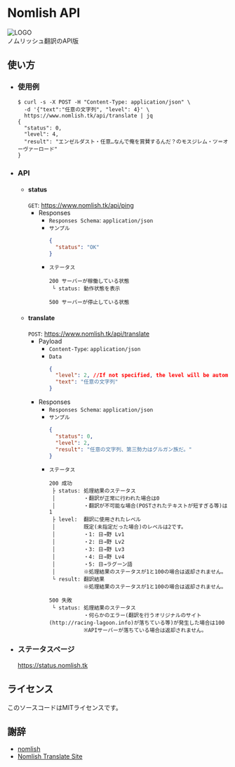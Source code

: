 # Nomlish API
![LOGO](https://i.imgur.com/AEPFCkb.png)  
ノムリッシュ翻訳のAPI版

## 使い方
- ### 使用例
  ```console
  $ curl -s -X POST -H "Content-Type: application/json" \
    -d '{"text":"任意の文字列", "level": 4}' \
    https://www.nomlish.tk/api/translate | jq
  {
    "status": 0,
    "level": 4,
    "result": "エンゼルダスト・任意…なんで俺を賞賛するんだ？のモスジレム・ツ＝オーヴァーロード"
  }
  ```
- ### API
  - #### status
    `GET`: https://www.nomlish.tk/api/ping
    - Responses  
      - `Responses Schema`: `application/json`
      - `サンプル`  
        ```json
        {
          "status": "OK"
        }
        ```
      - `ステータス`  
        ```console
        200 サーバーが稼働している状態
         └ status: 動作状態を表示
        ```
        ```console
        500 サーバーが停止している状態
        ```
  - #### translate
    `POST`: https://www.nomlish.tk/api/translate
    - Payload  
      - `Content-Type`: `application/json`
      - `Data`  
        ```json
        {
          "level": 2, //If not specified, the level will be automatically set to 2
          "text": "任意の文字列"
        }
        ```
    - Responses  
      - `Responses Schema`: `application/json`
      - `サンプル`  
        ```json
        {
          "status": 0,
          "level": 2,
          "result": "任意の文字列、第三勢力はグルガン族だ。"
        }
        ```
      - `ステータス`  
        ```console
        200 成功
         ├ status: 処理結果のステータス
         │         ・翻訳が正常に行われた場合は0
         │         ・翻訳が不可能な場合(POSTされたテキストが短すぎる等)は1
         ├ level:  翻訳に使用されたレベル
         │         既定(未指定だった場合)のレベルは2です。
         │         ・1: 日→野 Lv1
         │         ・2: 日→野 Lv2
         │         ・3: 日→野 Lv3
         │         ・4: 日→野 Lv4
         │         ・5: 日→ラグーン語
         │         ※処理結果のステータスが1と100の場合は返却されません。
         └ result: 翻訳結果
                   ※処理結果のステータスが1と100の場合は返却されません。
        ```
        ```console
        500 失敗
         └ status: 処理結果のステータス
                   ・何らかのエラー(翻訳を行うオリジナルのサイト(http://racing-lagoon.info)が落ちている等)が発生した場合は100
                   ※APIサーバーが落ちている場合は返却されません。
        ```
- ### ステータスページ
  https://status.nomlish.tk

## ライセンス
このソースコードはMITライセンスです。

## 謝辞
- [nomlish](https://github.com/Ancient-Scapes/nomlish)
- [Nomlish Translate Site](http://racing-lagoon.info/)